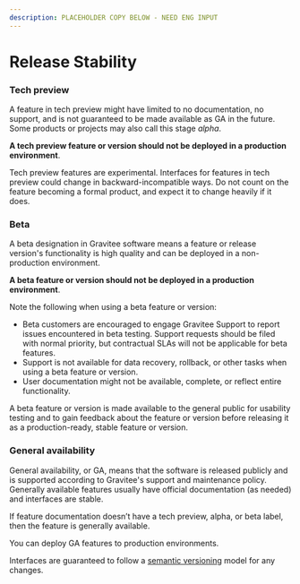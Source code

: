 ```yaml
---
description: PLACEHOLDER COPY BELOW - NEED ENG INPUT
---
```


# Release Stability

### Tech preview <a href="#tech-preview" id="tech-preview"></a>

A feature in tech preview might have limited to no documentation, no support, and is not guaranteed to be made available as GA in the future. Some products or projects may also call this stage _alpha_.

**A tech preview feature or version should not be deployed in a production environment**.

Tech preview features are experimental. Interfaces for features in tech preview could change in backward-incompatible ways. Do not count on the feature becoming a formal product, and expect it to change heavily if it does.

### Beta <a href="#beta" id="beta"></a>

A beta designation in Gravitee software means a feature or release version's functionality is high quality and can be deployed in a non-production environment.

**A beta feature or version should not be deployed in a production environment**.

Note the following when using a beta feature or version:

* Beta customers are encouraged to engage Gravitee Support to report issues encountered in beta testing. Support requests should be filed with normal priority, but contractual SLAs will not be applicable for beta features.
* Support is not available for data recovery, rollback, or other tasks when using a beta feature or version.
* User documentation might not be available, complete, or reflect entire functionality.

A beta feature or version is made available to the general public for usability testing and to gain feedback about the feature or version before releasing it as a production-ready, stable feature or version.

### General availability <a href="#general-availability" id="general-availability"></a>

General availability, or GA, means that the software is released publicly and is supported according to Gravitee's support and maintenance policy. Generally available features usually have official documentation (as needed) and interfaces are stable.

If feature documentation doesn’t have a tech preview, alpha, or beta label, then the feature is generally available.

You can deploy GA features to production environments.

Interfaces are guaranteed to follow a [semantic versioning](https://semver.org/) model for any changes.
